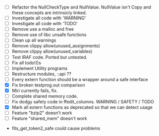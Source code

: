 - [ ] Refactor the NullCheckType and NullValue. NullValue isn't Copy and these concepts are intrinsicly linked.
- [ ] Investigate all code with 'WARNING'
- [ ] Investigate all code with 'TODO'
- [ ] Remove use a malloc and free
- [ ] Remove use of libc unsafe functions
- [ ] Clean up all warnings
- [ ] Remove clippy allow(unused_assignments)
- [ ] Remove clippy allow(unused_variables)
- [ ] Test IRAF code. Ported but untested.
- [ ] Fix all todo!()s
- [ ] Implement Utility programs
- [ ] Restructure modules, ::api ??
- [ ] Every extern function should be a wrapper around a safe interface
- [X] Fix broken testprog.out comparison
- [X] Miri currently fails, fix.
- [ ] Complete shared memory code. 
- [ ] Fix dodgy safety code in ffedit_columns. WARNING / SAFETY / TODO
- [X] Mark all extern functions as deprecated so that we can detect usage
- [ ] Feature "bzip2" doesn't work
- [ ] Feature "shared_mem" doesn't work

* fits_get_token2_safe could cause problems
